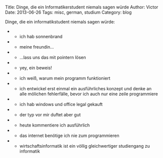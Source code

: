 Title: Dinge, die ein Informatikerstudent niemals sagen würde
Author: Victor
Date: 2013-06-26
Tags: misc, german, studium
Category: blog

Dinge, die ein informatikstudent niemals sagen würde:

*   - ich hab sonnenbrand
*   - meine freundin...
*   - ...lass uns das mit pointern lösen
*   - yey, ein beweis!
*   - ich weiß, warum mein programm funktioniert
*   - ich entwickel erst einmal ein ausführliches konzept und denke an alle mölichen fehlerfälle, bevor ich auch nur eine zeile programmiere
*   - ich hab windows und office legal gekauft
*   - der typ vor mir duftet aber gut
*   - heute kommentiere ich ausführlich
*   - das internet benötige ich nie zum programmieren
*   - wirtschaftsinformatik ist ein völlig gleichwertiger studiengang zu informatik
